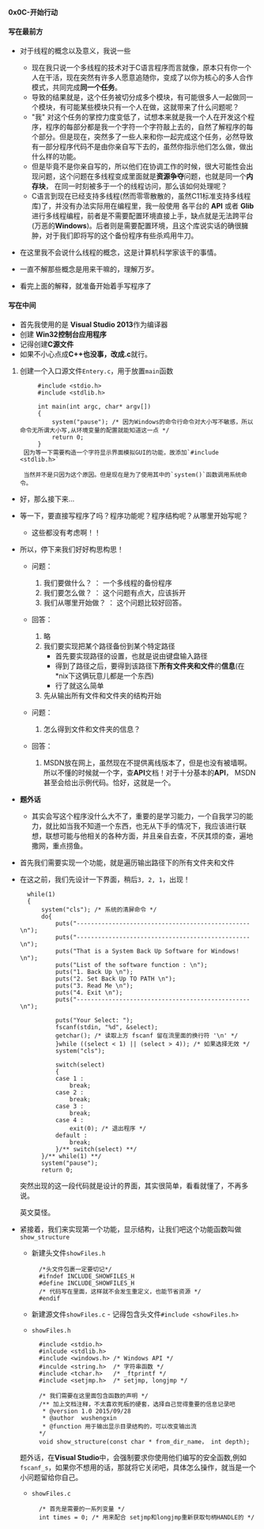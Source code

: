 #### 0x0C-开始行动

#### 写在最前方

- 对于线程的概念以及意义，我说一些
	- 现在我只说一个多线程的技术对于C语言程序而言就像，原本只有你一个人在干活，现在突然有许多人愿意追随你，变成了以你为核心的多人合作模式，共同完成**同一个任务**。
	- 导致的结果就是，这个任务被切分成多个模块，有可能很多人一起做同一个模块，有可能某些模块只有一个人在做，这就带来了什么问题呢？
	- "我" 对这个任务的掌控力度变低了，试想本来就是我一个人在开发这个程序，程序的每部分都是我一个字符一个字符敲上去的，自然了解程序的每个部分。但是现在，突然多了一些人来和你一起完成这个任务，必然导致有一部分程序代码不是由你亲自写下去的，虽然你指示他们怎么做，做出什么样的功能。
	- 但是毕竟不是你亲自写的，所以他们在协调工作的时候，很大可能性会出现问题，这个问题在多线程变成里面就是**资源争夺**问题，也就是同一个**内存块**， 在同一时刻被多于一个的线程访问，那么该如何处理呢？
	- C语言到现在已经支持多线程(然而零零散散的，虽然C11标准支持多线程库)了，并没有办法实际用在编程里，我一般使用 各平台的 **API** 或者 **Glib** 进行多线程编程，前者是不需要配置环境直接上手，缺点就是无法跨平台(万恶的**Windows**)。后者则是需要配置环境，且这个库说实话的确很臃肿，对于我们即将写的这个备份程序有些杀鸡用牛刀。

- 在这里我不会说什么线程的概念，这是计算机科学家该干的事情。
- 一直不解那些概念是用来干嘛的，理解万岁。
- 看完上面的解释，就准备开始着手写程序了

#### 写在中间

- 首先我使用的是 **Visual Studio 2013**作为编译器
- 创建 **Win32控制台应用程序**
- 记得创建**C源文件**
- 如果不小心点成**C++**也没事，改成**.c**就行。

1. 创建一个入口源文件`Entery.c`，用于放置`main`函数

			#include <stdio.h>
			#include <stdlib.h>

			int main(int argc, char* argv[])
			{
				system("pause"); /* 因为Windows的命令行命令对大小写不敏感，所以命令无所谓大小写,从环境变量的配置就能知道这一点 */
				return 0;
			}
		因为等一下需要构造一个字符显示界面模拟GUI的功能，故添加`#include <stdlib.h>`

		当然并不是只因为这个原因。但是现在是为了使用其中的`system()`函数调用系统命令。

- 好，那么接下来...
- 等一下，要直接写程序了吗？程序功能呢？程序结构呢？从哪里开始写呢？
	- 这些都没有考虑啊！！

- 所以，停下来我们好好构思构思！
	- 问题：
		1. 我们要做什么？ ： 一个多线程的备份程序
		2. 我们要怎么做？ ： 这个问题有点大，应该拆开
		3. 我们从哪里开始做？ ： 这个问题比较好回答。
	- 回答：
		1. 略
		2. 我们要实现把某个路径备份到某个特定路径
			- 首先要实现路径的设置，也就是说由键盘输入路径
			- 得到了路径之后，要得到该路径下**所有文件夹和文件**的**信息**(在*nix下这俩玩意儿都是一个东西)
			- 行了就这么简单
		3. 先从输出所有文件和文件夹的结构开始

	- 问题：
		1. 怎么得到文件和文件夹的信息？

	- 回答：
		1. MSDN放在网上，虽然现在不提供离线版本了，但是也没有被墙啊。所以不懂的时候就一个字，查**API**文档！对于十分基本的**API**， MSDN甚至会给出示例代码。恰好，这就是一个。

- **题外话**
	- 其实会写这个程序没什么大不了，重要的是学习能力，一个自我学习的能力，就比如当我不知道一个东西，也无从下手的情况下，我应该进行联想，联想可能与他相关的各种方面，并且亲自去查，不厌其烦的查，遍地撒网，重点捞鱼。

- 首先我们需要实现一个功能，就是遍历输出路径下的所有文件夹和文件
- 在这之前，我们先设计一下界面，稍后`3, 2, 1`，出现！

		while(1)
		{
			system("cls"); /* 系统的清屏命令 */
			do{
				puts("-------------------------------------------------\n");
				puts("-------------------------------------------------\n");
				puts("That is a System Back Up Software for Windows! \n");
				puts("List of the software function : \n");
				puts("1. Back Up \n");
				puts("2. Set Back Up TO PATH \n");
				puts("3. Read Me \n");
				puts("4. Exit \n");
				puts("-------------------------------------------------\n");

				puts("Your Select: ");
				fscanf(stdin, "%d", &select);
				getchar(); /* 读取上方 fscanf 留在流里面的换行符 '\n' */
				}while ((select < 1) || (select > 4)); /* 如果选择无效 */
				system("cls");

				switch(select)
				{
				case 1 :
					break;
				case 2 :
					break;
				case 3 :
					break;
				case 4 :
					exit(0); /* 退出程序 */
				default :
					break;
				}/** switch(select) **/
			}/** while(1) **/
			system("pause");
			return 0;
	突然出现的这一段代码就是设计的界面，其实很简单，看看就懂了，不再多说。

	英文莫怪。

- 紧接着，我们来实现第一个功能，显示结构，让我们吧这个功能函数叫做`show_structure`
	- 新建头文件`showFiles.h`

			/*头文件包裹一定要切记*/
			#ifndef INCLUDE_SHOWFILES_H
			#define INCLUDE_SHOWFILES_H
			/* 代码写在里面，这样就不会发生重定义，也能节省资源 */
			#endif
	- 新建源文件`showFiles.c`
			- 记得包含头文件`#include <showFiles.h>`

	- `showFiles.h`
			
			#include <stdio.h>
			#inlcude <stdlib.h>
			#include <windows.h> /* Windows API */
			#inculde <string.h>  /* 字符串函数 */
			#include <tchar.h>	 /* _ftprintf */
			#include <setjmp.h>  /* setjmp, longjmp */
			
			/* 我们需要在这里面包含函数的声明 */
			/** 加上文档注释，不太喜欢死板的硬套，选择自己觉得重要的信息记录吧
			 * @version 1.0 2015/09/28
			 * @author  wushengxin
			 * @function 用于输出显示目录结构的，可以改变输出流
			*/
			void show_structure(const char * from_dir_name， int depth);
	题外话，在**Visual Studio**中，会强制要求你使用他们编写的安全函数,例如`fscanf_s`，如果你不想用的话，那就将它关闭吧，具体怎么操作，就当是一个小问题留给你自己。

	- `showFiles.c`

			/* 首先是需要的一系列变量 */
			int times = 0; /* 用来配合 setjmp和longjmp重新获取句柄HANDLE的 */
		

